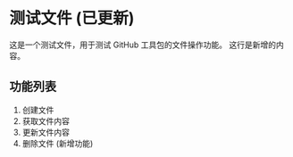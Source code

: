 # 测试文件 (已更新)

这是一个测试文件，用于测试 GitHub 工具包的文件操作功能。
这行是新增的内容。

## 功能列表

1. 创建文件
2. 获取文件内容
3. 更新文件内容
4. 删除文件 (新增功能)

